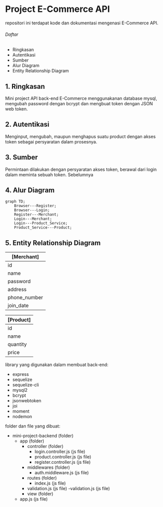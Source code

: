 # Project E-Commerce API

repositori ini terdapat kode dan dokumentasi mengenasi E-Commerce API.

###### Daftar

- Ringkasan
- Autentikasi
- Sumber
- Alur Diagram
- Entity Relationship Diagram

## 1. Ringkasan

Mini project API back-end E-Commerce menggunakanan database mysql, mengubah password dengan bcrypt dan mengbuat token dengan JSON web token.

## 2. Autentikasi

Menginput, mengubah, maupun menghapus suatu product dengan akses token sebagai persyaratan dalam prosesnya.

## 3. Sumber

Permintaan dilakukan dengan persyaratan akses token, berawal dari login dalam meminta sebuah token. Sebelumnya 

## 4. Alur Diagram

```mermaid
graph TD;
    Browser---Register;
    Browser---Login;
    Register---Merchant;
    Login---Merchant;
    Login---Product_Service;
    Product_Service---Product;
```

## 5. Entity Relationship Diagram

| [Merchant]   |
|--------------|
| id           |
| name         |
| password     |
| address      |
| phone_number |
| join_date    |

| [Product]    |
|--------------|
| id           |
| name         |
| quantity     |
| price        |

library yang digunakan dalam membuat back-end:
- express
- sequelize
- sequelize-cli
- mysql2
- bcrypt
- jsonwebtoken
- joi
- moment
- nodemon

folder dan file yang dibuat:

- mini-project-backend (folder)
    - app (folder)
        - controller (folder)
            - login.controller.js (js file)
            - product.controller.js (js file)
            - register.controller.js (js file)
        - middlewares (folder)
            - auth.middleware.js (js file)
        - routes (folder)
            - index.js (js file)
        - validation.js (js file)
            -validation.js (js file)
        - view (folder)
    - app.js (js file)